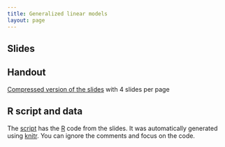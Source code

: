 ```yaml
---
title: Generalized linear models
layout: page
---
```



## Slides



## Handout

[Compressed version of the slides](lab-GLMs-handout.pdf) with 4 slides per page



## R script and data

The [script](lab-GLMs.R) has the [R](https://www.r-project.org/) code from the slides. It was automatically generated using [knitr](https://yihui.name/knitr/). You can ignore the comments and focus on the code.
